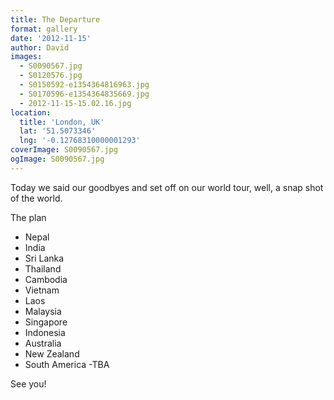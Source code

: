 ```yaml
---
title: The Departure
format: gallery
date: '2012-11-15'
author: David
images:
  - S0090567.jpg
  - S0120576.jpg
  - S0150592-e1354364816963.jpg
  - S0170596-e1354364835669.jpg
  - 2012-11-15-15.02.16.jpg
location:
  title: 'London, UK'
  lat: '51.5073346'
  lng: '-0.12768310000001293'
coverImage: S0090567.jpg
ogImage: S0090567.jpg
---
```

Today we said our goodbyes and set off on our world tour, well, a snap shot of the world.

The plan

- Nepal
- India
- Sri Lanka
- Thailand
- Cambodia
- Vietnam
- Laos
- Malaysia
- Singapore
- Indonesia
- Australia
- New Zealand
- South America -TBA

See you!

